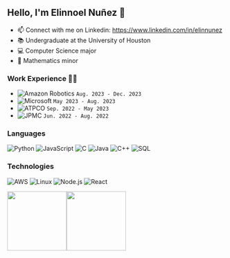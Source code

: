 ## Hello, I'm Elinnoel Nuñez 👋

- 📫 Connect with me on Linkedin: https://www.linkedin.com/in/elinnunez
- 📚 Undergraduate at the University of Houston
- 💻 Computer Science major
- 🧮 Mathematics minor

### Work Experience 👨‍💻
- ![Amazon Robotics](https://img.shields.io/badge/-Amazon_Robotics-000?style=for-the-badge&logo=amazon&logoColor=F90) `Aug. 2023 - Dec. 2023` 
- ![Microsoft](https://img.shields.io/badge/-Microsoft-000?style=for-the-badge&logo=microsoft&logoColor=5E5E5E) `May 2023 - Aug. 2023`
- ![ATPCO](https://img.shields.io/badge/-ATPCO-48d1cc?style=for-the-badge&logoColor=48d1cc) `Sep. 2022 - May 2023` 
- ![JPMC](https://img.shields.io/badge/-JPMC-000?style=for-the-badge&logo=chase&logoColor=117ACA) `Jun. 2022 - Aug. 2022` 

### Languages

![Python](https://img.shields.io/badge/-Python-000?&logo=Python)
![JavaScript](https://img.shields.io/badge/-JavaScript-000?&logo=JavaScript)
![C](https://img.shields.io/badge/-C-000?&logo=C)
![Java](https://img.shields.io/badge/-Java-000?&logo=Java&logoColor=007396)
![C++](https://img.shields.io/badge/-C++-000?&logo=c%2b%2b&logoColor=00599C)
![SQL](https://img.shields.io/badge/-SQL-000?&logo=MySQL)

### Technologies

![AWS](https://img.shields.io/badge/-AWS-000?&logo=Amazon-AWS&logoColor=F90)
![Linux](https://img.shields.io/badge/-Linux-000?&logo=Linux)
![Node.js](https://img.shields.io/badge/-Node.js-000?&logo=node.js)
![React](https://img.shields.io/badge/-React-000?&logo=React)
<!-- ![Docker](https://img.shields.io/badge/-Docker-000?&logo=Docker) -->
<!-- ![Kubernetes](https://img.shields.io/badge/-Kubernetes-000?&logo=Kubernetes) -->
<!-- ![Spring](https://img.shields.io/badge/-Spring-000?&logo=Spring) -->

<a href="https://elinnunez.github.io/Personal-Website/"><img height="137px" src="https://github-readme-stats.vercel.app/api?username=elinnunez&hide_title=true&hide_border=true&show_icons=true&include_all_commits=true&count_private=true&line_height=21&text_color=000&icon_color=000&bg_color=0,ea6161,ffc64d,fffc4d,52fa5a&theme=graywhite" /><!-- wi*quL3fcV --><img height="137px" src="https://github-readme-stats.vercel.app/api/top-langs/?username=elinnunez&hide=html&hide_title=true&hide_border=true&layout=compact&langs_count=6&exclude_repo=comp426,Redventures-Movie-Quotes&text_color=000&icon_color=fff&bg_color=0,52fa5a,4dfcff,c64dff&theme=graywhite" /></a>
